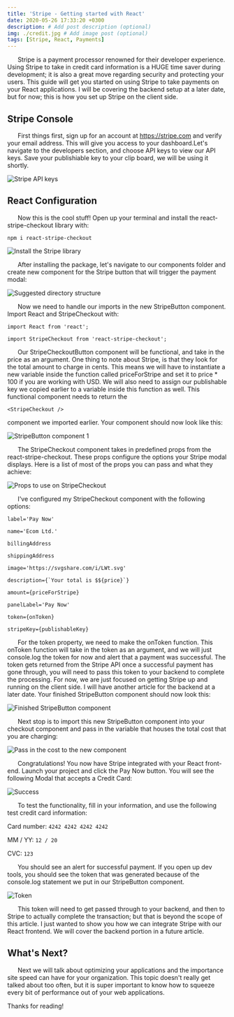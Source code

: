 ```yaml
---
title: 'Stripe - Getting started with React'
date: 2020-05-26 17:33:20 +0300
description: # Add post description (optional)
img: ./credit.jpg # Add image post (optional)
tags: [Stripe, React, Payments]
---
```


&nbsp;&nbsp;&nbsp;&nbsp;&nbsp;&nbsp;Stripe is a payment processor renowned for their developer experience. Using Stripe to take in credit card information is a HUGE time saver during development; it is also a great move regarding security and protecting your users. This guide will get you started on using Stripe to take payments on your React applications. I will be covering the backend setup at a later date, but for now; this is how you set up Stripe on the client side.

## Stripe Console

&nbsp;&nbsp;&nbsp;&nbsp;&nbsp;&nbsp;First things first, sign up for an account at https://stripe.com and verify your email address. This will give you access to your dashboard.Let's navigate to the developers section, and choose API keys to view our API keys. Save your publishiable key to your clip board, we will be using it shortly.

![Stripe API keys](./api-keys.png)

## React Configuration

&nbsp;&nbsp;&nbsp;&nbsp;&nbsp;&nbsp;Now this is the cool stuff! Open up your terminal and install the react-stripe-checkout library with:

`npm i react-stripe-checkout`

![Install the Stripe library](./term1.png)

&nbsp;&nbsp;&nbsp;&nbsp;&nbsp;&nbsp;After installing the package, let's navigate to our components folder and create new component for the Stripe button that will trigger the payment modal:

![Suggested directory structure](./folder-structure.png)

&nbsp;&nbsp;&nbsp;&nbsp;&nbsp;&nbsp;Now we need to handle our imports in the new StripeButton component. Import React and StripeCheckout with:

`import React from 'react';`

`import StripeCheckout from 'react-stripe-checkout';`

&nbsp;&nbsp;&nbsp;&nbsp;&nbsp;&nbsp;Our StripeCheckoutButton component will be functional, and take in the price as an argument. One thing to note about Stripe, is that they look for the total amount to charge in cents. This means we will have to instantiate a new variable inside the function called priceForStripe and set it to price \* 100 if you are working with USD. We will also need to assign our publishable key we copied earlier to a variable inside this function as well. This functional component needs to return the

`<StripeCheckout />`

component we imported earlier. Your component should now look like this:

![StripeButton component 1](./stripe-button-1.png)

&nbsp;&nbsp;&nbsp;&nbsp;&nbsp;&nbsp;The StripeCheckout component takes in predefined props from the react-stripe-checkout. These props configure the options your Stripe modal displays. Here is a list of most of the props you can pass and what they achieve:

![Props to use on StripeCheckout](./checkout-props.png)

&nbsp;&nbsp;&nbsp;&nbsp;&nbsp;&nbsp;I've configured my StripeCheckout component with the following options:

`label='Pay Now'`

`name='Ecom Ltd.'`

`billingAddress`

`shippingAddress`

`image='https://svgshare.com/i/LWt.svg'`

`` description={`Your total is $${price}`} ``

`amount={priceForStripe}`

`panelLabel='Pay Now'`

`token={onToken}`

`stripeKey={publishableKey}`

&nbsp;&nbsp;&nbsp;&nbsp;&nbsp;&nbsp;For the token property, we need to make the onToken function. This onToken function will take in the token as an argument, and we will just console.log the token for now and alert that a payment was successful. The token gets returned from the Stripe API once a successful payment has gone through, you will need to pass this token to your backend to complete the processing. For now, we are just focused on getting Stripe up and running on the client side. I will have another article for the backend at a later date. Your finished StripeButton component should now look this:

![Finished StripeButton component](./stripe-button-fin.png)

&nbsp;&nbsp;&nbsp;&nbsp;&nbsp;&nbsp;Next stop is to import this new StripeButton component into your checkout component and pass in the variable that houses the total cost that you are charging:

![Pass in the cost to the new component](./checkout-priced.png)

&nbsp;&nbsp;&nbsp;&nbsp;&nbsp;&nbsp;Congratulations! You now have Stripe integrated with your React front-end. Launch your project and click the Pay Now button. You will see the following Modal that accepts a Credit Card:

![Success](./modal.png)

&nbsp;&nbsp;&nbsp;&nbsp;&nbsp;&nbsp;To test the functionality, fill in your information, and use the following test credit card information:

Card number: `4242 4242 4242 4242`

MM / YY: `12 / 20`

CVC: `123`

&nbsp;&nbsp;&nbsp;&nbsp;&nbsp;&nbsp;You should see an alert for successful payment. If you open up dev tools, you should see the token that was generated because of the console.log statement we put in our StripeButton component.

![Token](./token.png)

&nbsp;&nbsp;&nbsp;&nbsp;&nbsp;&nbsp;This token will need to get passed through to your backend, and then to Stripe to actually complete the transaction; but that is beyond the scope of this article. I just wanted to show you how we can integrate Stripe with our React frontend. We will cover the backend portion in a future article.

## What's Next?

&nbsp;&nbsp;&nbsp;&nbsp;&nbsp;&nbsp;Next we will talk about optimizing your applications and the importance site speed can have for your organization. This topic doesn't really get talked about too often, but it is super important to know how to squeeze every bit of performance out of your web applications.

Thanks for reading!
